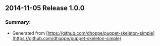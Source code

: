 ## 2014-11-05 Release 1.0.0
### Summary:
- Generated from [https://github.com/dhoppe/puppet-skeleton-simple](https://github.com/dhoppe/puppet-skeleton-simple)
